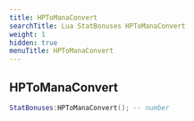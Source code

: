 ```yaml
---
title: HPToManaConvert
searchTitle: Lua StatBonuses HPToManaConvert
weight: 1
hidden: true
menuTitle: HPToManaConvert
---
```

## HPToManaConvert
```lua
StatBonuses:HPToManaConvert(); -- number
```